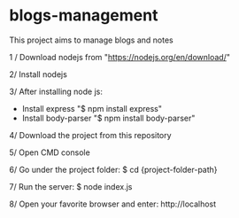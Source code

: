 # blogs-management
This project aims to manage blogs and notes

1 / Download nodejs from "https://nodejs.org/en/download/"

2/ Install nodejs

3/ After installing node js:
   * Install express  "$ npm install express"
   * Install body-parser  "$ npm install body-parser"
   
4/ Download the project from this repository

5/ Open CMD console

6/ Go under the project folder:
  $ cd {project-folder-path}
  
7/ Run the server:
  $ node index.js
  
8/ Open your favorite browser and enter: http://localhost



